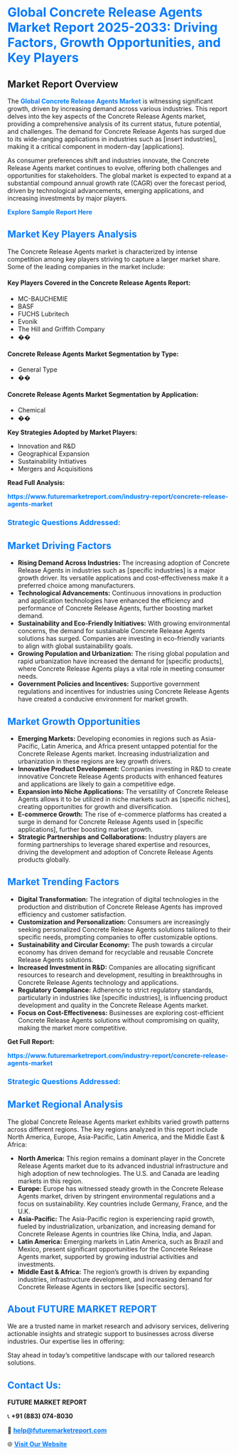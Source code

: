 <h1 style="color: #007BFF;">Global Concrete Release Agents Market Report 2025-2033: Driving Factors, Growth Opportunities, and Key Players</h1>

<section id="overview">
<h2>Market Report Overview</h2>
<p>The <a href="https://www.futuremarketreport.com/industry-report/concrete-release-agents-market" style="color: #007BFF; text-decoration: none;"><strong>Global Concrete Release Agents Market</strong></a> is witnessing significant growth, driven by increasing demand across various industries. This report delves into the key aspects of the Concrete Release Agents market, providing a comprehensive analysis of its current status, future potential, and challenges. The demand for Concrete Release Agents has surged due to its wide-ranging applications in industries such as [insert industries], making it a critical component in modern-day [applications].</p>
<p>As consumer preferences shift and industries innovate, the Concrete Release Agents market continues to evolve, offering both challenges and opportunities for stakeholders. The global market is expected to expand at a substantial compound annual growth rate (CAGR) over the forecast period, driven by technological advancements, emerging applications, and increasing investments by major players.</p>
</section>

<section id="overview">
<p><a href="https://www.futuremarketreport.com/request-sample/reportId=117143" style="color: #007BFF; text-decoration: none;"><strong>Explore Sample Report Here</strong></a></p>
</section>

<section id="key-players">
<h2 style="color: #007BFF;">Market Key Players Analysis</h2>
<p>The Concrete Release Agents market is characterized by intense competition among key players striving to capture a larger market share. Some of the leading companies in the market include:</p>
<h4>Key Players Covered in the Concrete Release Agents Report:</h4>
<ul><li>MC-BAUCHEMIE</li><li>BASF</li><li>FUCHS Lubritech</li><li>Evonik</li><li>The Hill and Griffith Company</li><li>��</li></ul>
<h4>Concrete Release Agents Market Segmentation by Type:</h4>
<ul><li>General Type</li><li>��</li></ul>

<h4>Concrete Release Agents Market Segmentation by Application:</h4>
<ul><li>Chemical</li><li>��</li></ul>
<p><strong>Key Strategies Adopted by Market Players:</strong></p>
<ul>
<li>Innovation and R&D</li>
<li>Geographical Expansion</li>
<li>Sustainability Initiatives</li>
<li>Mergers and Acquisitions</li>
</ul>
</section>

<section>
<p><strong>Read Full Analysis: </strong></p><a href="https://www.futuremarketreport.com/industry-report/concrete-release-agents-market" style="color: #007BFF; text-decoration: none;"><strong>https://www.futuremarketreport.com/industry-report/concrete-release-agents-market</strong></a>
<h3 style="color: #007BFF;">Strategic Questions Addressed:</h3>
</section>

<section id="driving-factors">
<h2 style="color: #007BFF;">Market Driving Factors</h2>
<ul>
<li><strong>Rising Demand Across Industries:</strong> The increasing adoption of Concrete Release Agents in industries such as [specific industries] is a major growth driver. Its versatile applications and cost-effectiveness make it a preferred choice among manufacturers.</li>
<li><strong>Technological Advancements:</strong> Continuous innovations in production and application technologies have enhanced the efficiency and performance of Concrete Release Agents, further boosting market demand.</li>
<li><strong>Sustainability and Eco-Friendly Initiatives:</strong> With growing environmental concerns, the demand for sustainable Concrete Release Agents solutions has surged. Companies are investing in eco-friendly variants to align with global sustainability goals.</li>
<li><strong>Growing Population and Urbanization:</strong> The rising global population and rapid urbanization have increased the demand for [specific products], where Concrete Release Agents plays a vital role in meeting consumer needs.</li>
<li><strong>Government Policies and Incentives:</strong> Supportive government regulations and incentives for industries using Concrete Release Agents have created a conducive environment for market growth.</li>
</ul>
</section>

<section id="growth-opportunities">
<h2 style="color: #007BFF;">Market Growth Opportunities</h2>
<ul>
<li><strong>Emerging Markets:</strong> Developing economies in regions such as Asia-Pacific, Latin America, and Africa present untapped potential for the Concrete Release Agents market. Increasing industrialization and urbanization in these regions are key growth drivers.</li>
<li><strong>Innovative Product Development:</strong> Companies investing in R&D to create innovative Concrete Release Agents products with enhanced features and applications are likely to gain a competitive edge.</li>
<li><strong>Expansion into Niche Applications:</strong> The versatility of Concrete Release Agents allows it to be utilized in niche markets such as [specific niches], creating opportunities for growth and diversification.</li>
<li><strong>E-commerce Growth:</strong> The rise of e-commerce platforms has created a surge in demand for Concrete Release Agents used in [specific applications], further boosting market growth.</li>
<li><strong>Strategic Partnerships and Collaborations:</strong> Industry players are forming partnerships to leverage shared expertise and resources, driving the development and adoption of Concrete Release Agents products globally.</li>
</ul>
</section>

<section id="trending-factors">
<h2 style="color: #007BFF;">Market Trending Factors</h2>
<ul>
<li><strong>Digital Transformation:</strong> The integration of digital technologies in the production and distribution of Concrete Release Agents has improved efficiency and customer satisfaction.</li>
<li><strong>Customization and Personalization:</strong> Consumers are increasingly seeking personalized Concrete Release Agents solutions tailored to their specific needs, prompting companies to offer customizable options.</li>
<li><strong>Sustainability and Circular Economy:</strong> The push towards a circular economy has driven demand for recyclable and reusable Concrete Release Agents solutions.</li>
<li><strong>Increased Investment in R&D:</strong> Companies are allocating significant resources to research and development, resulting in breakthroughs in Concrete Release Agents technology and applications.</li>
<li><strong>Regulatory Compliance:</strong> Adherence to strict regulatory standards, particularly in industries like [specific industries], is influencing product development and quality in the Concrete Release Agents market.</li>
<li><strong>Focus on Cost-Effectiveness:</strong> Businesses are exploring cost-efficient Concrete Release Agents solutions without compromising on quality, making the market more competitive.</li>
</ul>
</section>

<section>
<p><strong>Get Full Report: </strong></p><a href="https://www.futuremarketreport.com/industry-report/concrete-release-agents-market" style="color: #007BFF; text-decoration: none;"><strong>https://www.futuremarketreport.com/industry-report/concrete-release-agents-market</strong></a>
<h3 style="color: #007BFF;">Strategic Questions Addressed:</h3>
</section>


<section id="regional-analysis">
<h2 style="color: #007BFF;">Market Regional Analysis</h2>
<p>The global Concrete Release Agents market exhibits varied growth patterns across different regions. The key regions analyzed in this report include North America, Europe, Asia-Pacific, Latin America, and the Middle East & Africa:</p>
<ul>
<li><strong>North America:</strong> This region remains a dominant player in the Concrete Release Agents market due to its advanced industrial infrastructure and high adoption of new technologies. The U.S. and Canada are leading markets in this region.</li>
<li><strong>Europe:</strong> Europe has witnessed steady growth in the Concrete Release Agents market, driven by stringent environmental regulations and a focus on sustainability. Key countries include Germany, France, and the U.K.</li>
<li><strong>Asia-Pacific:</strong> The Asia-Pacific region is experiencing rapid growth, fueled by industrialization, urbanization, and increasing demand for Concrete Release Agents in countries like China, India, and Japan.</li>
<li><strong>Latin America:</strong> Emerging markets in Latin America, such as Brazil and Mexico, present significant opportunities for the Concrete Release Agents market, supported by growing industrial activities and investments.</li>
<li><strong>Middle East & Africa:</strong> The region’s growth is driven by expanding industries, infrastructure development, and increasing demand for Concrete Release Agents in sectors like [specific sectors].</li>
</ul>
</section>

<footer>
<h2 style="color: #007BFF;">About FUTURE MARKET REPORT</h2>
<p>We are a trusted name in market research and advisory services, delivering actionable insights and strategic support to businesses across diverse industries. Our expertise lies in offering:</p>

<p>Stay ahead in today’s competitive landscape with our tailored research solutions.</p>

<h2 style="color: #007BFF;">Contact Us:</h2>
<p><strong>FUTURE MARKET REPORT</strong></p>
<p>📞 <strong>+91 (883) 074-8030</strong></p>
<p>📧 <strong><a href="mailto:help@futuremarketreport.com" style="color: #007BFF;">help@futuremarketreport.com</a></strong></p>
<p>🌐 <strong><a href="https://www.futuremarketreport.com/" style="color: #007BFF;">Visit Our Website</a></strong></p>
</footer>